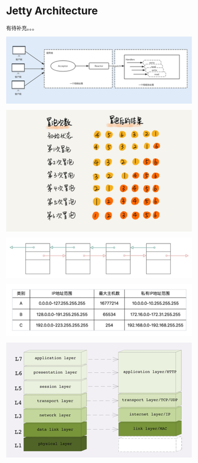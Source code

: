 # Jetty Architecture

有待补充。。。

![](../../.gitbook/assets/image%20%28196%29.png)

![](../../.gitbook/assets/image%20%28133%29.png)

![](../../.gitbook/assets/image%20%2833%29.png)

![](../../.gitbook/assets/image%20%28202%29.png)

![](../../.gitbook/assets/image%20%28183%29.png)



